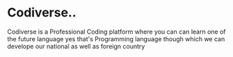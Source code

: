 # Codiverse..
Codiverse is a Professional Coding platform where you can can learn one of the future language yes that's Programming language though which we can develope our national as well as foreign country 
